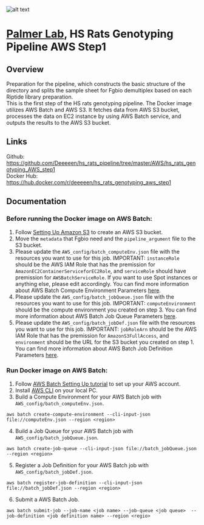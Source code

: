 ![alt text](https://secureservercdn.net/198.71.233.106/h9j.d46.myftpupload.com/wp-content/uploads/2019/09/palmerlab-logo.png)
# [Palmer Lab](https://palmerlab.org/), HS Rats Genotyping Pipeline AWS Step1  
## Overview  
Preparation for the pipeline, which constructs the basic structure of the directory and splits the sample sheet for Fgbio demultiplex based on each Riptide library preparation.  
This is the first step of the HS rats genotyping pipeline. The Docker image utilizes AWS Batch and AWS S3. It fetches data from AWS S3 bucket, processes the data on EC2 instance by using AWS Batch service, and outputs the results to the AWS S3 bucket.

## Links
Github: https://github.com/Deeeeen/hs_rats_pipeline/tree/master/AWS/hs_rats_genotyping_AWS_step1  
Docker Hub: https://hub.docker.com/r/deeeeen/hs_rats_genotyping_aws_step1  

## Documentation
### Before running the Docker image on AWS Batch:
1. Follow [Setting Up Amazon S3](https://docs.aws.amazon.com/AmazonS3/latest/gsg/SigningUpforS3.html) to create an AWS S3 bucket.
2. Move the ```metadata``` that Fgbio need and the ```pipeline_argument``` file to the S3 bucket.
3. Please update the ```AWS_config/batch_computeEnv.json``` file with the resources you want to use for this job. IMPORTANT: ```instanceRole``` should be the AWS IAM Role that has the premission for ```AmazonEC2ContainerServiceforEC2Role```, and ```serviceRole``` should have premission for ```AWSBatchServiceRole```. If you want to use Spot instances or anything else, please edit accordingly. You can find more information about AWS Batch Compute Environment Parameters [here](https://docs.aws.amazon.com/batch/latest/userguide/compute_environment_parameters.html).
4. Please update the ```AWS_config/batch_jobQueue.json``` file with the resources you want to use for this job. IMPORTANT: ```computeEnvironment``` should be the compute environment you created on step 3. You can find more information about AWS Batch Job Queue Parameters [here](https://docs.aws.amazon.com/batch/latest/userguide/job_queue_parameters.html).
5. Please update the ```AWS_config/batch_jobDef.json``` file with the resources you want to use for this job. IMPORTANT: ```jobRoleArn``` should be the AWS IAM Role that has the premission for ```AmazonS3FullAccess```, and ```environment``` should be the URL for the S3 bucket you created on step 1. You can find more information about AWS Batch Job Definition Parameters [here](https://docs.aws.amazon.com/batch/latest/userguide/job_definition_parameters.html).

### Run Docker image on AWS Batch:
1. Follow [AWS Batch Setting Up tutorial](https://docs.aws.amazon.com/batch/latest/userguide/get-set-up-for-aws-batch.html) to set up your AWS account.
2. Install [AWS CLI](https://docs.aws.amazon.com/cli/latest/userguide/cli-chap-install.html) on your local PC.
3. Build a Compute Environment for your AWS Batch job with ```AWS_config/batch_computeEnv.json```.
```
aws batch create-compute-environment --cli-input-json file://computeEnv.json --region <region>
```
4. Build a Job Queue for your AWS Batch job with ```AWS_config/batch_jobQueue.json```.
```
aws batch create-job-queue --cli-input-json file://batch_jobQueue.json --region <region>
```
5. Register a Job Definition for your AWS Batch job with ```AWS_config/batch_jobDef.json```.
```
aws batch register-job-definition --cli-input-json file://batch_jobDef.json --region <region>
```
6. Submit a AWS Batch Job.
```
aws batch submit-job --job-name <job name> --job-queue <job queue>  --job-definition <job definition name> --region <regio>
```
